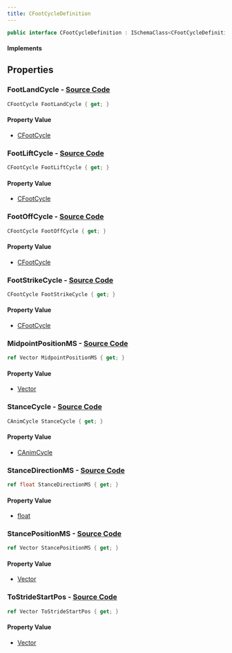 ```yaml
---
title: CFootCycleDefinition
---
```


```csharp
public interface CFootCycleDefinition : ISchemaClass<CFootCycleDefinition>, ISchemaField, ISchemaClass, INativeHandle
```

#### Implements

## Properties

### **FootLandCycle** - [Source Code](https://github.com/swiftly-solution/swiftlys2/blob/main/managed/src/SwiftlyS2.Generated/Schemas/Interfaces/CFootCycleDefinition.cs#L32)

```csharp
CFootCycle FootLandCycle { get; }
```

#### Property Value

- [CFootCycle](/docs/api/shared/schemadefinitions/cfootcycle)

### **FootLiftCycle** - [Source Code](https://github.com/swiftly-solution/swiftlys2/blob/main/managed/src/SwiftlyS2.Generated/Schemas/Interfaces/CFootCycleDefinition.cs#L26)

```csharp
CFootCycle FootLiftCycle { get; }
```

#### Property Value

- [CFootCycle](/docs/api/shared/schemadefinitions/cfootcycle)

### **FootOffCycle** - [Source Code](https://github.com/swiftly-solution/swiftlys2/blob/main/managed/src/SwiftlyS2.Generated/Schemas/Interfaces/CFootCycleDefinition.cs#L28)

```csharp
CFootCycle FootOffCycle { get; }
```

#### Property Value

- [CFootCycle](/docs/api/shared/schemadefinitions/cfootcycle)

### **FootStrikeCycle** - [Source Code](https://github.com/swiftly-solution/swiftlys2/blob/main/managed/src/SwiftlyS2.Generated/Schemas/Interfaces/CFootCycleDefinition.cs#L30)

```csharp
CFootCycle FootStrikeCycle { get; }
```

#### Property Value

- [CFootCycle](/docs/api/shared/schemadefinitions/cfootcycle)

### **MidpointPositionMS** - [Source Code](https://github.com/swiftly-solution/swiftlys2/blob/main/managed/src/SwiftlyS2.Generated/Schemas/Interfaces/CFootCycleDefinition.cs#L18)

```csharp
ref Vector MidpointPositionMS { get; }
```

#### Property Value

- [Vector](/docs/api/shared/natives/vector)

### **StanceCycle** - [Source Code](https://github.com/swiftly-solution/swiftlys2/blob/main/managed/src/SwiftlyS2.Generated/Schemas/Interfaces/CFootCycleDefinition.cs#L24)

```csharp
CAnimCycle StanceCycle { get; }
```

#### Property Value

- [CAnimCycle](/docs/api/shared/schemadefinitions/canimcycle)

### **StanceDirectionMS** - [Source Code](https://github.com/swiftly-solution/swiftlys2/blob/main/managed/src/SwiftlyS2.Generated/Schemas/Interfaces/CFootCycleDefinition.cs#L20)

```csharp
ref float StanceDirectionMS { get; }
```

#### Property Value

- [float](https://learn.microsoft.com/dotnet/api/system.single)

### **StancePositionMS** - [Source Code](https://github.com/swiftly-solution/swiftlys2/blob/main/managed/src/SwiftlyS2.Generated/Schemas/Interfaces/CFootCycleDefinition.cs#L16)

```csharp
ref Vector StancePositionMS { get; }
```

#### Property Value

- [Vector](/docs/api/shared/natives/vector)

### **ToStrideStartPos** - [Source Code](https://github.com/swiftly-solution/swiftlys2/blob/main/managed/src/SwiftlyS2.Generated/Schemas/Interfaces/CFootCycleDefinition.cs#L22)

```csharp
ref Vector ToStrideStartPos { get; }
```

#### Property Value

- [Vector](/docs/api/shared/natives/vector)

